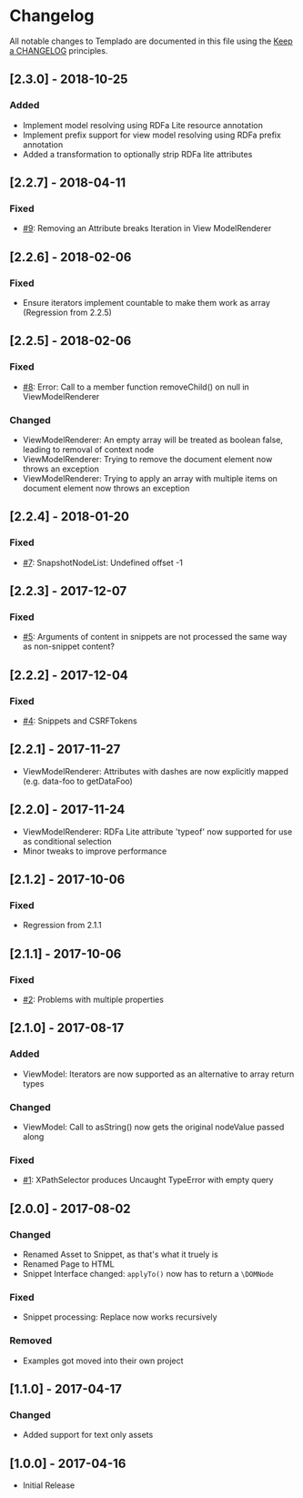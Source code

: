 # Changelog

All notable changes to Templado are documented in this file using the [Keep a CHANGELOG](http://keepachangelog.com/) principles.

## [2.3.0] - 2018-10-25
### Added
* Implement model resolving using RDFa Lite resource annotation
* Implement prefix support for view model resolving using RDFa prefix annotation
* Added a transformation to optionally strip RDFa lite attributes

## [2.2.7] - 2018-04-11
### Fixed
* [#9](https://github.com/templado/engine/issues/9): Removing an Attribute breaks Iteration in View ModelRenderer

## [2.2.6] - 2018-02-06
### Fixed
* Ensure iterators implement countable to make them work as array (Regression from 2.2.5)

## [2.2.5] - 2018-02-06
### Fixed
* [#8](https://github.com/templado/engine/issues/8): Error: Call to a member function removeChild() on null in ViewModelRenderer

### Changed
* ViewModelRenderer: An empty array will be treated as boolean false, leading to removal of context node
* ViewModelRenderer: Trying to remove the document element now throws an exception
* ViewModelRenderer: Trying to apply an array with multiple items on document element now throws an exception 

## [2.2.4] - 2018-01-20
### Fixed
* [#7](https://github.com/templado/engine/issues/7): SnapshotNodeList: Undefined offset -1


## [2.2.3] - 2017-12-07
### Fixed
* [#5](https://github.com/templado/engine/issues/5): Arguments of content in snippets are not processed the same way as non-snippet content?


## [2.2.2] - 2017-12-04
### Fixed
* [#4](https://github.com/templado/engine/issues/4): Snippets and CSRFTokens


## [2.2.1] - 2017-11-27
* ViewModelRenderer: Attributes with dashes are now explicitly mapped (e.g. data-foo to getDataFoo) 


## [2.2.0] - 2017-11-24
* ViewModelRenderer: RDFa Lite attribute 'typeof' now supported for use as conditional selection
* Minor tweaks to improve performance


## [2.1.2] - 2017-10-06
### Fixed
* Regression from 2.1.1

## [2.1.1] - 2017-10-06
### Fixed
* [#2](https://github.com/templado/engine/issues/2): Problems with multiple properties


## [2.1.0] - 2017-08-17
### Added
* ViewModel: Iterators are now supported as an alternative to array return types 

### Changed
* ViewModel: Call to asString() now gets the original nodeValue passed along

### Fixed
* [#1](https://github.com/templado/engine/issues/1): XPathSelector produces Uncaught TypeError with empty query


## [2.0.0] - 2017-08-02
### Changed
* Renamed Asset to Snippet, as that's what it truely is
* Renamed Page to HTML
* Snippet Interface changed: `applyTo()` now has to return a `\DOMNode` 

### Fixed
* Snippet processing: Replace now works recursively

### Removed
* Examples got moved into their own project


## [1.1.0] - 2017-04-17
### Changed
* Added support for text only assets


## [1.0.0] - 2017-04-16
* Initial Release

